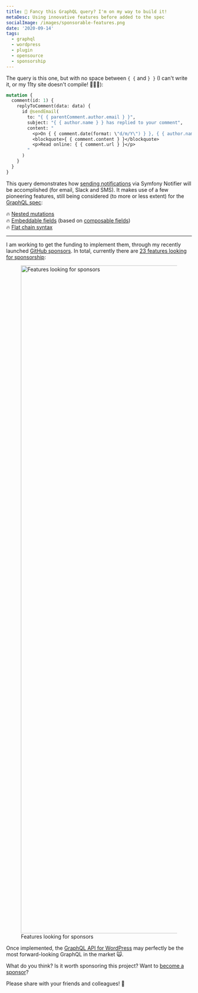 ```yaml
---
title: 💪 Fancy this GraphQL query? I'm on my way to build it!
metaDesc: Using innovative features before added to the spec
socialImage: /images/sponsorable-features.png
date: '2020-09-14'
tags:
  - graphql
  - wordpress
  - plugin
  - opensource
  - sponsorship
---
```


The query is this one, but with no space between `{ {` and `} }` (I can't write it, or my 11ty site doesn't compile! 🤷🏻‍♂️):

```graphql
mutation {
  comment(id: 1) {
    replyToComment(data: data) {
      id @sendEmail(
        to: "{ { parentComment.author.email } }",
        subject: "{ { author.name } } has replied to your comment",
        content: "
          <p>On { { comment.date(format: \"d/m/Y\") } }, { { author.name } } says:</p>
          <blockquote>{ { comment.content } }</blockquote>
          <p>Read online: { { comment.url } }</p>
        "
      )
    }
  }
}
```

This query demonstrates how [sending notifications](https://github.com/GraphQLAPI/graphql-api-for-wp/issues/40) via Symfony Notifier will be accomplished (for email, Slack and SMS). It makes use of a few pioneering features, still being considered (to more or less extent) for the [GraphQL spec](https://spec.graphql.org/draft/):

🔥 [Nested mutations](https://github.com/graphql/graphql-spec/issues/252)<br/>
🔥 [Embeddable fields](https://graphql-by-pop.com/docs/operational/embeddable-fields.html) (based on [composable fields](https://github.com/graphql/graphql-spec/issues/682))<br/>
🔥 [Flat chain syntax](https://github.com/graphql/graphql-spec/issues/174)

---

I am working to get the funding to implement them, through my recently launched [GitHub sponsors](https://github.com/sponsors/leoloso/). In total, currently there are [23 features looking for sponsorship](https://github.com/GraphQLAPI/graphql-api-for-wp/projects/2):

<figure><a href="/images/sponsorable-features.png" target="_blank"><img src="/images/sponsorable-features.png" alt="Features looking for sponsors" loading="lazy" width="3200" height="1806"></a><figcaption>Features looking for sponsors</figcaption></figure>

Once implemented, the [GraphQL API for WordPress](https://github.com/GraphQLAPI/graphql-api-for-wp) may perfectly be the most forward-looking GraphQL in the market 🙀.

What do you think? Is it worth sponsoring this project? Want to [become a sponsor](https://github.com/sponsors/leoloso/)?

Please share with your friends and colleagues! 🙏

